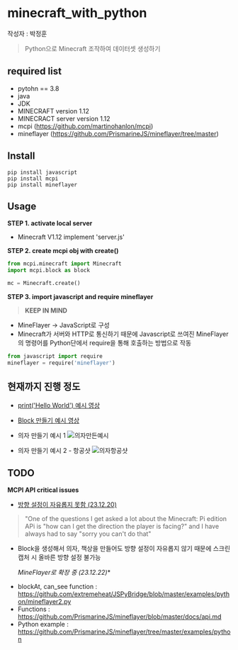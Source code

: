 # minecraft_with_python
작성자 : 박정훈
> Python으로 Minecraft 조작하여 데이터셋 생성하기

## required list
- pytohn == 3.8
- java
- JDK
- MINECRAFT version 1.12
- MINECRACT server version 1.12
- mcpi (https://github.com/martinohanlon/mcpi)
- mineflayer (https://github.com/PrismarineJS/mineflayer/tree/master)

## Install
```shell
pip install javascript
pip install mcpi
pip install mineflayer
```

## Usage
**STEP 1. activate local server**
- Minecraft V1.12 implement 'server.js'

**STEP 2. create mcpi obj with create()**
```py
from mcpi.minecraft import Minecraft
import mcpi.block as block

mc = Minecraft.create()
```

**STEP 3. import javascript and require mineflayer**
> **KEEP IN MIND**
* MineFlayer -> JavaScript로 구성
* Minecraft가 서버와 HTTP로 통신하기 때문에 Javascript로 쓰여진 MineFlayer의 명령어를 Python단에서 require을 통해 호출하는 방법으로 작동
```py
from javascript import require
mineflayer = require('mineflayer')
```

## 현재까지 진행 정도
* [print('Hello World') 예시 영상](https://drive.google.com/file/d/1meIPwxhEP05Z7XH0aJDPSr7Fid26Lbrg/view?usp=drive_link)
* [Block 만들기 예시 영상](https://drive.google.com/file/d/1qPSPauVqnphmSvWC2Zn6CxghRPFNQiPT/view?usp=drive_link)
* 의자 만들기 예시 1
![의자만든예시](https://github.com/jhoonpark-codes/mincraft_with_python/assets/154233920/6f772642-5059-491c-90fa-7ae6a8ea7c87)

* 의자 만들기 예시 2 - 항공샷
![의자항공샷](https://github.com/jhoonpark-codes/mincraft_with_python/assets/154233920/375bc0e7-3852-4a43-81a1-2bde315762e5)


## TODO

**MCPI API critical issues**
* [방향 설정이 자유롭지 못함 (23.12.20)](https://www.stuffaboutcode.com/2015/01/minecraft-api-players-direction.html)
> "One of the questions I get asked a lot about the Minecraft: Pi edition APi is "how can I get the direction the player is facing?" and I have always had to say "sorry you can't do that"
* Block을 생성해서 의자, 책상을 만들어도 방향 설정이 자유롭지 않기 때문에 스크린캡처 시 올바른 방향 설정 불가능

  *MineFlayer로 확장 중 (23.12.22)**
- blockAt, can_see function : https://github.com/extremeheat/JSPyBridge/blob/master/examples/python/mineflayer2.py
- Functions : https://github.com/PrismarineJS/mineflayer/blob/master/docs/api.md
- Python example : https://github.com/PrismarineJS/mineflayer/tree/master/examples/python
